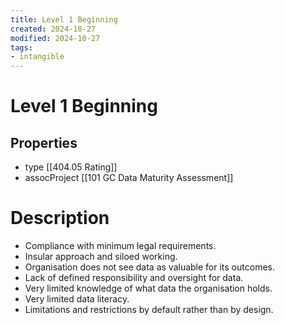 ```yaml
---
title: Level 1 Beginning
created: 2024-10-27
modified: 2024-10-27
tags: 
- intangible
---
```

# Level 1 Beginning
## Properties
- type [[404.05 Rating]]
- assocProject [[101 GC Data Maturity Assessment]]
# Description
- Compliance with minimum legal requirements.
- Insular approach and siloed working.
- Organisation does not see data as valuable for its outcomes.
- Lack of defined responsibility and oversight for data.
- Very limited knowledge of what data the organisation holds.
- Very limited data literacy.
- Limitations and restrictions by default rather than by design.